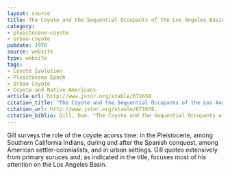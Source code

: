 ```yaml
---
layout: source
title: The Coyote and the Sequential Occupants of the Los Angeles Basin
category: 
- pleistocene-coyote
- urban-coyote
pubdate: 1970
source: website
type: website
tags:
- Coyote Evolution
- Pleistocene Epoch
- Urban Coyote
- Coyote and Native Americans
article_url: http://www.jstor.org/stable/671658
citation_title: "The Coyote and the Sequential Occupants of the Los Angeles Basin"
citation_url: http://www.jstor.org/stable/671658.
citation_biblio: Gill, Don. "The Coyote and the Sequential Occupants of the Los Angeles Basin." American Anthropologist, New Series, 72, no. 4 (1970). 821-26. http://www.jstor.org/stable/671658.
---
```


Gill surveys the role of the coyote acorss time: in the Pleistocene, among Southern California Indians, during and after the Spanish conquest, among American settler-colonialists, and in urban settings. Gill quotes extensively from primary soruces and, as indicated in the title, focuses most of his attention on the Los Angeles Basin.
